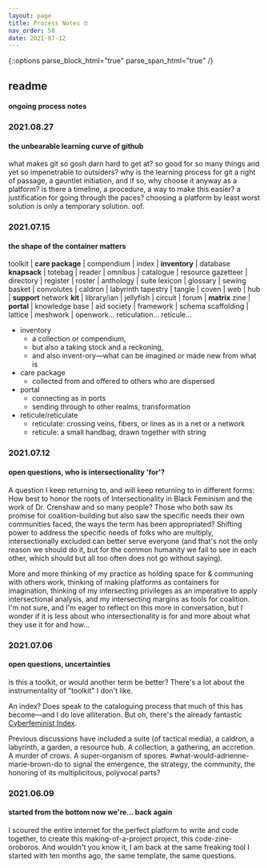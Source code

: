 ```yaml
---
layout: page
title: Process Notes 🤓 
nav_order: 50
date: 2021-07-12
---
```

{::options parse_block_html="true" parse_span_html="true" /}

<main class="zine">
<section class="zine-page page-1" markdown="1">

# readme
#### ongoing process notes

### 2021.08.27
#### the unbearable learning curve of github

what makes git so gosh darn hard to get at? so good for so many things and yet so impenetrable to outsiders? why is the learning process for git a right of passage, a gauntlet initiation, and if so, why choose it anyway as a platform? is there a timeline, a procedure, a way to make this easier? a justification for going through the paces? choosing a platform by least worst solution is only a temporary solution. oof.

<!-- potential contributors via xin xin...
* Aarati Akkapeddi - using libraries image processing colonial archives in india
* Shirley Leung - fed ML Asian American female futurity
* Tona Lopez - Philipines insta, 
* Caroline Sinders
* Ashley Jane Lewis
* Suzanne Kite, indigenous AI -->

### 2021.07.15
#### the shape of the container matters

toolkit | **care package** | compendium | index | **inventory** | database
**knapsack** | totebag | reader | omnibus | catalogue | resource
gazetteer | directory | register | roster | anthology | suite
lexicon | glossary | sewing basket | convolutes | caldron | labyrinth
tapestry | tangle | coven | web | hub | **support** network
**kit** | library/ian | jellyfish | circuit | forum | **matrix** 
zine | **portal** | knowledge base | aid society | framework | schema 
scaffolding | lattice | meshwork |  openwork... reticulation... reticule...

* inventory
  * a collection or compendium, 
  * but also a taking stock and a reckoning, 
  * and also invent-ory—what can be imagined or made new from what is
* care package
  * collected from and offered to others who are dispersed
* portal
  * connecting as in ports
  * sending through to other realms, transformation
* reticule/reticulate
  * reticulate: crossing veins, fibers, or lines as in a net or a network
  * reticule: a small handbag, drawn together with string 

### 2021.07.12
#### open questions, who is intersectionality 'for'?

A question I keep returning to, and will keep returning to in different forms: How best to honor the roots of Intersectionality in Black Feminism and the work of Dr. Crenshaw and so many people? Those who both saw its promise for coalition-building but also saw the specific needs their own communities faced, the ways the term has been appropriated? Shifting power to address the specific needs of folks who are multiply, intersectionally excluded can better serve everyone (and that's not the only reason we should do it, but for the common humanity we fail to see in each other, which should but all too often does not go without saying). 

More and more thinking of my practice as holding space for & communing with others work, thinking of making platforms as containers for imagination, thinking of my intersecting privileges as an imperative to apply intersectional analysis, and my intersecting margins as tools for coalition. I'm not sure, and I'm eager to reflect on this more in conversation, but I wonder if it is less about who intersectionality is for and more about what they use it for and how...    

### 2021.07.06
#### open questions, uncertainties

is this a toolkit, or would another term be better? There's a lot about the instrumentality of "toolkit" I don't like. 

An index? Does speak to the cataloguing process that much of this has become—and I do love alliteration. But oh, there's the already fantastic [Cyberfeminist Index](https://cyberfeminismindex.com/).

Previous discussions have included a suite (of tactical media), a caldron, a labyrinth, a garden, a resource hub. A collection, a gathering, an accretion. A murder of crows. A super-organism of spores. #what-would-adrienne-marie-brown-do to signal the emergence, the strategy, the community, the honoring of its multiplicitous, polyvocal parts?

### 2021.06.09
#### started from the bottom now we're... back again

I scoured the entire internet for the perfect platform to write and code together, to create this making-of-a-project project, this code-zine-oroboros. And wouldn't you know it, I am back at the same freaking tool I started with ten months ago, the same template, the same questions. 

<!-- formatting [exercise exactly 4 min per day](https://substack.net/zine/exercise-exactly-4-minutes-per-day.html) visual example -->

<!-- comments via hypothesis styled, re luke -->

</section>

<section class="zine-page page-2" markdown="1">
</section>

<section class="zine-page page-3" markdown="1">
</section>

<section class="zine-page page-4" markdown="1">
</section>

<section class="zine-page page-5" markdown="1">
</section>

<section class="zine-page page-6" markdown="1">
</section>

<section class="zine-page page-7" markdown="1">
</section>

<section class="zine-page page-8" markdown="1">
</section>
</main>